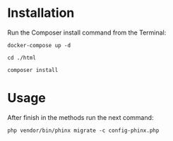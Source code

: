 # Installation

Run the Composer install command from the Terminal:

    docker-compose up -d
    
    cd ./html

    composer install

# Usage

After finish in the methods run the next command:

    php vendor/bin/phinx migrate -c config-phinx.php